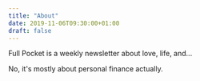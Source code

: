 ```yaml
---
title: "About"
date: 2019-11-06T09:30:00+01:00
draft: false
---
```


Full Pocket is a weekly newsletter about love, life, and...

No, it's mostly about personal finance actually.
